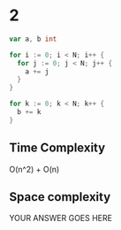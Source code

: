 # 2

```go
var a, b int

for i := 0; i < N; i++ {
  for j := 0; j < N; j++ {
    a += j
  }
}

for k := 0; k < N; k++ {
  b += k
}
```

## Time Complexity

O(n^2) + O(n)

## Space complexity

YOUR ANSWER GOES HERE
